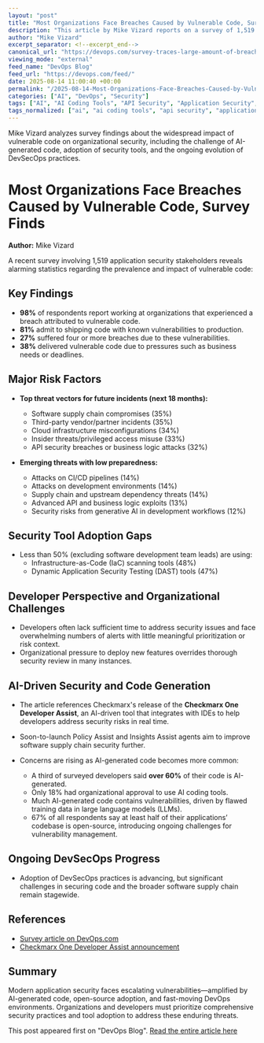 ```yaml
---
layout: "post"
title: "Most Organizations Face Breaches Caused by Vulnerable Code, Survey Finds"
description: "This article by Mike Vizard reports on a survey of 1,519 application security stakeholders, highlighting the pervasive impact of vulnerable code on security breaches. It covers key risk factors, the use of development and security tools, the role of AI in code generation and security, and the persistent challenges associated with securing the software supply chain and DevSecOps adoption."
author: "Mike Vizard"
excerpt_separator: <!--excerpt_end-->
canonical_url: "https://devops.com/survey-traces-large-amount-of-breaches-back-to-vulnerable-code/?utm_source=rss&utm_medium=rss&utm_campaign=survey-traces-large-amount-of-breaches-back-to-vulnerable-code"
viewing_mode: "external"
feed_name: "DevOps Blog"
feed_url: "https://devops.com/feed/"
date: 2025-08-14 11:00:40 +00:00
permalink: "/2025-08-14-Most-Organizations-Face-Breaches-Caused-by-Vulnerable-Code-Survey-Finds.html"
categories: ["AI", "DevOps", "Security"]
tags: ["AI", "AI Coding Tools", "API Security", "Application Security", "Breaches", "Business Of DevOps", "Checkmarx One", "CI/CD Pipelines", "Cloud Infrastructure", "Developer Tools", "DevOps", "DevSecOps", "Dynamic Application Security Testing", "Infrastructure as Code Scanning", "Open Source Vulnerabilities", "Posts", "Security", "Security Breaches", "Social Facebook", "Social LinkedIn", "Social X", "Software Supple Chain", "Software Supply Chain", "Vulnerabilities", "Vulnerable Code"]
tags_normalized: ["ai", "ai coding tools", "api security", "application security", "breaches", "business of devops", "checkmarx one", "ci slash cd pipelines", "cloud infrastructure", "developer tools", "devops", "devsecops", "dynamic application security testing", "infrastructure as code scanning", "open source vulnerabilities", "posts", "security", "security breaches", "social facebook", "social linkedin", "social x", "software supple chain", "software supply chain", "vulnerabilities", "vulnerable code"]
---
```


Mike Vizard analyzes survey findings about the widespread impact of vulnerable code on organizational security, including the challenge of AI-generated code, adoption of security tools, and the ongoing evolution of DevSecOps practices.<!--excerpt_end-->

# Most Organizations Face Breaches Caused by Vulnerable Code, Survey Finds

**Author:** Mike Vizard

A recent survey involving 1,519 application security stakeholders reveals alarming statistics regarding the prevalence and impact of vulnerable code:

## Key Findings

- **98%** of respondents report working at organizations that experienced a breach attributed to vulnerable code.
- **81%** admit to shipping code with known vulnerabilities to production.
- **27%** suffered four or more breaches due to these vulnerabilities.
- **38%** delivered vulnerable code due to pressures such as business needs or deadlines.

## Major Risk Factors

- **Top threat vectors for future incidents (next 18 months):**
  - Software supply chain compromises (35%)
  - Third-party vendor/partner incidents (35%)
  - Cloud infrastructure misconfigurations (34%)
  - Insider threats/privileged access misuse (33%)
  - API security breaches or business logic attacks (32%)

- **Emerging threats with low preparedness:**
  - Attacks on CI/CD pipelines (14%)
  - Attacks on development environments (14%)
  - Supply chain and upstream dependency threats (14%)
  - Advanced API and business logic exploits (13%)
  - Security risks from generative AI in development workflows (12%)

## Security Tool Adoption Gaps

- Less than 50% (excluding software development team leads) are using:
  - Infrastructure-as-Code (IaC) scanning tools (48%)
  - Dynamic Application Security Testing (DAST) tools (47%)

## Developer Perspective and Organizational Challenges

- Developers often lack sufficient time to address security issues and face overwhelming numbers of alerts with little meaningful prioritization or risk context.
- Organizational pressure to deploy new features overrides thorough security review in many instances.

## AI-Driven Security and Code Generation

- The article references Checkmarx's release of the **Checkmarx One Developer Assist**, an AI-driven tool that integrates with IDEs to help developers address security risks in real time.
- Soon-to-launch Policy Assist and Insights Assist agents aim to improve software supply chain security further.

- Concerns are rising as AI-generated code becomes more common:
  - A third of surveyed developers said **over 60%** of their code is AI-generated.
  - Only 18% had organizational approval to use AI coding tools.
  - Much AI-generated code contains vulnerabilities, driven by flawed training data in large language models (LLMs).
  - 67% of all respondents say at least half of their applications’ codebase is open-source, introducing ongoing challenges for vulnerability management.

## Ongoing DevSecOps Progress

- Adoption of DevSecOps practices is advancing, but significant challenges in securing code and the broader software supply chain remain stagewide.

## References

- [Survey article on DevOps.com](https://devops.com/survey-traces-large-amount-of-breaches-back-to-vulnerable-code/)
- [Checkmarx One Developer Assist announcement](https://checkmarx.com/press-releases/checkmarx-enables-real-time-code-security-with-launch-of-developer-assist-agent-for-ai-native-ides/)

## Summary

Modern application security faces escalating vulnerabilities—amplified by AI-generated code, open-source adoption, and fast-moving DevOps environments. Organizations and developers must prioritize comprehensive security practices and tool adoption to address these enduring threats.

This post appeared first on "DevOps Blog". [Read the entire article here](https://devops.com/survey-traces-large-amount-of-breaches-back-to-vulnerable-code/?utm_source=rss&utm_medium=rss&utm_campaign=survey-traces-large-amount-of-breaches-back-to-vulnerable-code)
